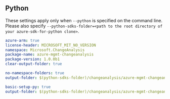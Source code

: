 ## Python

These settings apply only when `--python` is specified on the command line.
Please also specify `--python-sdks-folder=<path to the root directory of your azure-sdk-for-python clone>`.

```yaml $(python) && $(track2)
azure-arm: true
license-header: MICROSOFT_MIT_NO_VERSION
namespace: Microsoft.ChangeAnalysis
package-name: azure-mgmt-changeanalysis
package-version: 1.0.0b1
clear-output-folder: true
```

```yaml $(python-mode) == 'update' && $(track2)
no-namespace-folders: true
output-folder: $(python-sdks-folder)/changeanalysis/azure-mgmt-changeanalysis/azure/mgmt/changeanalysis
```

```yaml $(python-mode) == 'create' && $(track2)
basic-setup-py: true
output-folder: $(python-sdks-folder)/changeanalysis/azure-mgmt-changeanalysis
```
